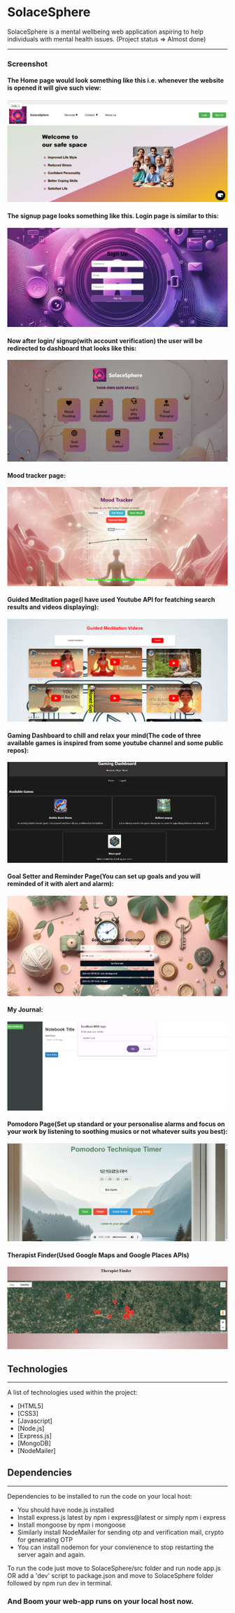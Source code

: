 # SolaceSphere
SolaceSphere is a mental wellbeing web application aspiring to help individuals with mental health issues. (Project status => Almost done)

*** 
### Screenshot
#### The Home page would look something like this i.e. whenever the website is opened it will give such view:
![Home page](https://github.com/AyushiGupta160604/SolaceSphere/blob/main/Project%20look/Home.png)

#### The signup page looks something like this. Login page is similar to this:
![Signup page](https://github.com/AyushiGupta160604/SolaceSphere/blob/main/Project%20look/Signup%20page.png)

#### Now after login/ signup(with account verification) the user will be redirected to dashboard that looks like this:
![Dashboard](https://github.com/AyushiGupta160604/SolaceSphere/blob/main/Project%20look/Dashboard.png)

#### Mood tracker page:
![Mood Tracker Page](https://github.com/AyushiGupta160604/SolaceSphere/blob/main/Project%20look/Mood%20Tracker.png)

#### Guided Meditation page(I have used Youtube API for featching search results and videos displaying):
![Guided Meditation page](https://github.com/AyushiGupta160604/SolaceSphere/blob/main/Project%20look/Guided%20meditation.png)

#### Gaming Dashboard to chill and relax your mind(The code of three available games is inspired from some youtube channel and some public repos):
![Gaming Dashboard](https://github.com/AyushiGupta160604/SolaceSphere/blob/main/Project%20look/Gaming%20Dashboard.png)

#### Goal Setter and Reminder Page(You can set up goals and you will reminded of it with alert and alarm):
![Goal setter and reminder](https://github.com/AyushiGupta160604/SolaceSphere/blob/main/Project%20look/Goal%20setter%20and%20reminder.png)

#### My Journal:
![My Journal](https://github.com/AyushiGupta160604/SolaceSphere/blob/main/Project%20look/My%20journal.png)

#### Pomodoro Page(Set up standard or your personalise alarms and focus on your work by listening to soothing musics or not whatever suits you best):
![Pomodoro Page](https://github.com/AyushiGupta160604/SolaceSphere/blob/main/Project%20look/Pomodoro.png)

#### Therapist Finder(Used Google Maps and Google Places APIs)
![Therapist Finder](https://github.com/AyushiGupta160604/SolaceSphere/blob/main/Project%20look/Therapist%20finder.png)

## Technologies
***
A list of technologies used within the project:
* [HTML5]
* [CSS3]
* [Javascript]
* [Node.js]
* [Express.js]
* [MongoDB]
* [NodeMailer]
  
## Dependencies
***
Dependencies to be installed to run the code on your local host:
* You should have node.js installed
* Install express.js latest by npm i express@latest or simply npm i express
* Install mongoose by npm i mongoose
* Similarly install NodeMailer for sending otp and verification mail, crypto for generating OTP
* You can install nodemon for your convienence to stop restarting the server again and again. 

To run the code just move to SolaceSphere/src folder and run node app.js 
OR
add a 'dev' script to package.json and move to SolaceSphere folder followed by npm run dev in terminal.

### And Boom your web-app runs on your local host now.
